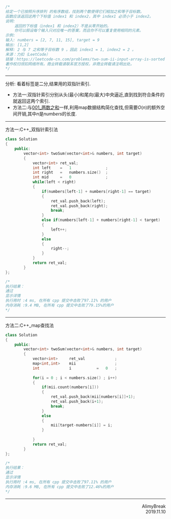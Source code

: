 ```C
/*
给定一个已按照升序排列 的有序数组，找到两个数使得它们相加之和等于目标数。
函数应该返回这两个下标值 index1 和 index2，其中 index1 必须小于 index2。
说明:
    返回的下标值（index1 和 index2）不是从零开始的。
    你可以假设每个输入只对应唯一的答案，而且你不可以重复使用相同的元素。
示例:
输入: numbers = [2, 7, 11, 15], target = 9
输出: [1,2]
解释: 2 与 7 之和等于目标数 9 。因此 index1 = 1, index2 = 2 。
来源：力扣（LeetCode）
链接：https://leetcode-cn.com/problems/two-sum-ii-input-array-is-sorted
著作权归领扣网络所有。商业转载请联系官方授权，非商业转载请注明出处。
*/
```

***
分析:
看着标签是二分,结果用的双指针索引.
+ 方法一:双指针索引分别从头(最小)和尾向(最大)中央逼近,直到找到符合条件的就返回这两个索引.
+ 方法二:与[001_两数之和](https://github.com/AlimyBreak/LeetCodeStudy/tree/master/%E7%AE%97%E6%B3%95/001_%E4%B8%A4%E6%95%B0%E4%B9%8B%E5%92%8C)一样,利用map数据结构简化查找,但需要$O(n)$的额外空间开销,其中$n$是$numbers$的长度.




***
方法一:C++_双指针索引法
```C++
class Solution
{
    public:
        vector<int> twoSum(vector<int>& numbers, int target)
        {
            vector<int> ret_val;
            int left    =   1               ;
            int right   =   numbers.size()  ;
            int mid     =   0               ;
            while(left < right)
            {
                if(numbers[left-1] + numbers[right-1] == target)
                {
                    ret_val.push_back(left);
                    ret_val.push_back(right);
                    break;
                }
                else if(numbers[left-1] + numbers[right-1] < target)
                {
                    left++;
                }
                else
                {
                    right--;
                }
            }
            return ret_val;
        }
};

/*
执行结果：
通过
显示详情
执行用时 :4 ms, 在所有 cpp 提交中击败了97.11% 的用户
内存消耗 :9.4 MB, 在所有 cpp 提交中击败了79.15%的用户
*/
```


***
方法二:C++_map查找法
```C++
class Solution
{
    public:
        vector<int> twoSum(vector<int>& numbers, int target)
        {
            vector<int>     ret_val             ;
            map<int,int>    mii                 ;
            int             i           =   0   ;
            
            for(i = 0 ; i < numbers.size() ; i++)
            {
                if(mii.count(numbers[i]))
                {
                    ret_val.push_back(mii[numbers[i]]+1);
                    ret_val.push_back(i+1);
                    break;
                }
                else
                {
                    mii[target-numbers[i]] = i;
                }
                
            }
            return ret_val;
        }
};

/*
执行结果：
通过
显示详情
执行用时 :4 ms, 在所有 cpp 提交中击败了97.11% 的用户
内存消耗 :9.6 MB, 在所有 cpp 提交中击败了12.46%的用户
*/

```

***
<div align = right>
AlimyBreak
</div>

<div align = right>
2019.11.10
</div>

